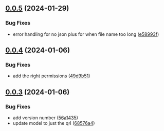 ## [0.0.5](https://github.com/technovangelist/airenamer/compare/v0.0.4...v0.0.5) (2024-01-29)


### Bug Fixes

* error handling for no json plus for when file name too long ([e58993f](https://github.com/technovangelist/airenamer/commit/e58993f956a8e353c6545ba60945909754c86bdb))



## [0.0.4](https://github.com/technovangelist/airenamer/compare/v0.0.3...v0.0.4) (2024-01-06)


### Bug Fixes

* add the right permissions ([49d9b51](https://github.com/technovangelist/airenamer/commit/49d9b519db6bcdb4776585b661ea1114a6a2e4aa))



## [0.0.3](https://github.com/technovangelist/airenamer/compare/68576a401113e1d293e2da54195ec60dada20d2f...v0.0.3) (2024-01-06)


### Bug Fixes

* add version number ([56a1435](https://github.com/technovangelist/airenamer/commit/56a143525fc0fb8aa00394f25539fac5db7d406d))
* update model to just the q4 ([68576a4](https://github.com/technovangelist/airenamer/commit/68576a401113e1d293e2da54195ec60dada20d2f))



